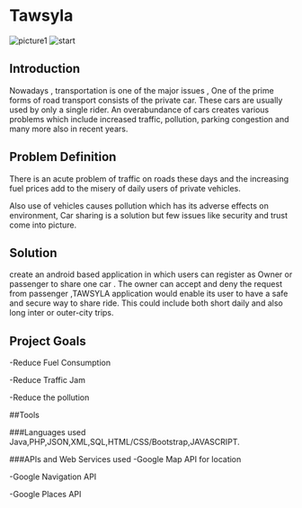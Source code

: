 # Tawsyla
![picture1](https://user-images.githubusercontent.com/17709218/43048164-5891efac-8de3-11e8-97af-7588795badda.png)
![start](https://user-images.githubusercontent.com/17709218/43048196-fae9aa56-8de3-11e8-971a-e910402faaf1.png)

## Introduction
Nowadays , transportation is one of the major issues , One of the prime forms of road transport consists of the private car. These cars are usually used by only a single rider.
An overabundance of cars creates various problems which include  increased traffic, pollution, parking congestion and many  more also in recent years.


## Problem Definition
There is an acute problem of traffic on roads these days and the increasing fuel prices add to the misery of daily users of private vehicles.

Also use of vehicles causes pollution which has its adverse effects on environment, Car sharing is a solution but few issues like security and trust come into picture. 


## Solution

create an android based application in which users can register as Owner or passenger to share one car .
The owner can accept and deny the request from passenger ,TAWSYLA  application would enable its user to have a safe and secure way to share ride. This could include both short daily and also long inter or outer-city trips.

## Project Goals

-Reduce Fuel Consumption 

-Reduce Traffic Jam

-Reduce the pollution

##Tools

###Languages used
Java,PHP,JSON,XML,SQL,HTML/CSS/Bootstrap,JAVASCRIPT.

###APIs and Web Services used 
-Google Map API for location 

-Google Navigation API 

-Google Places API


